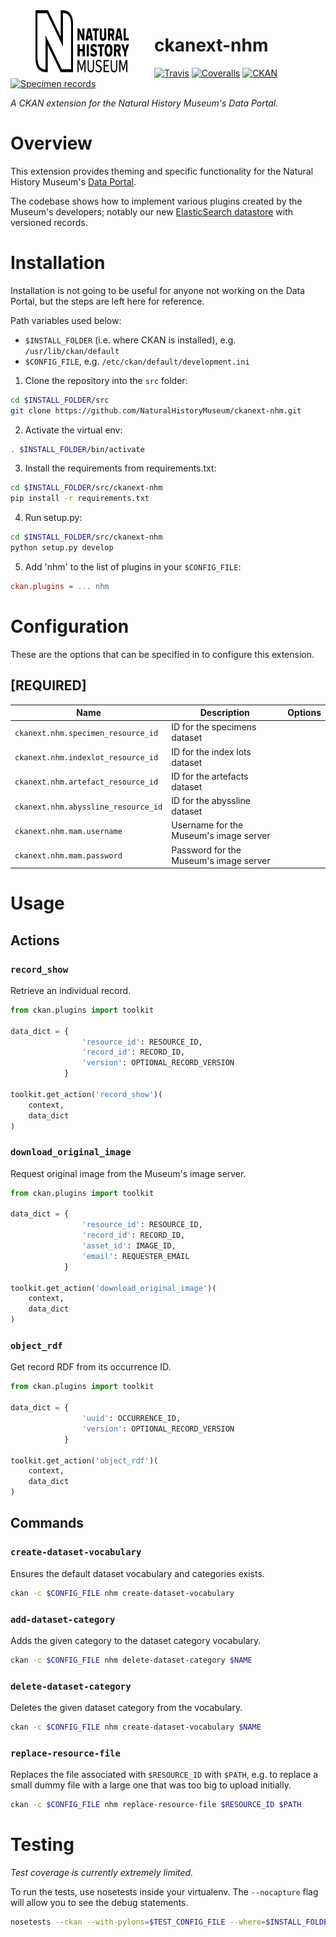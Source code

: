 <img src=".github/nhm-logo.svg" align="left" width="150px" height="100px" hspace="40"/>

# ckanext-nhm

[![Travis](https://img.shields.io/travis/NaturalHistoryMuseum/ckanext-nhm/master.svg?style=flat-square)](https://travis-ci.org/NaturalHistoryMuseum/ckanext-nhm)
[![Coveralls](https://img.shields.io/coveralls/github/NaturalHistoryMuseum/ckanext-nhm/master.svg?style=flat-square)](https://coveralls.io/github/NaturalHistoryMuseum/ckanext-nhm)
[![CKAN](https://img.shields.io/badge/ckan-2.9.0a-orange.svg?style=flat-square)](https://github.com/ckan/ckan)
[![Specimen records](https://img.shields.io/badge/dynamic/json.svg?color=brightgreen&label=specimens&query=%24.result.total&suffix=%20records&url=https%3A%2F%2Fdata.nhm.ac.uk%2Fapi%2F3%2Faction%2Fdatastore_search%3Fresource_id%3D05ff2255-c38a-40c9-b657-4ccb55ab2feb&style=flat-square)](https://data.nhm.ac.uk/dataset/collection-specimens/resource/05ff2255-c38a-40c9-b657-4ccb55ab2feb)

_A CKAN extension for the Natural History Museum's Data Portal._


# Overview

This extension provides theming and specific functionality for the Natural History Museum's [Data Portal](https://data.nhm.ac.uk).

The codebase shows how to implement various plugins created by the Museum's developers; notably our new [ElasticSearch datastore](https://github.com/NaturalHistoryMuseum/ckanext-versioned-datastore) with versioned records.


# Installation

Installation is not going to be useful for anyone not working on the Data Portal, but the steps are left here for reference.

Path variables used below:
- `$INSTALL_FOLDER` (i.e. where CKAN is installed), e.g. `/usr/lib/ckan/default`
- `$CONFIG_FILE`, e.g. `/etc/ckan/default/development.ini`

1. Clone the repository into the `src` folder:

  ```bash
  cd $INSTALL_FOLDER/src
  git clone https://github.com/NaturalHistoryMuseum/ckanext-nhm.git
  ```

2. Activate the virtual env:

  ```bash
  . $INSTALL_FOLDER/bin/activate
  ```

3. Install the requirements from requirements.txt:

  ```bash
  cd $INSTALL_FOLDER/src/ckanext-nhm
  pip install -r requirements.txt
  ```

4. Run setup.py:

  ```bash
  cd $INSTALL_FOLDER/src/ckanext-nhm
  python setup.py develop
  ```

5. Add 'nhm' to the list of plugins in your `$CONFIG_FILE`:

  ```ini
  ckan.plugins = ... nhm
  ```

# Configuration

These are the options that can be specified in to configure this extension.

## **[REQUIRED]**

Name|Description|Options
--|--|--
`ckanext.nhm.specimen_resource_id`|ID for the specimens dataset|
`ckanext.nhm.indexlot_resource_id`|ID for the index lots dataset|
`ckanext.nhm.artefact_resource_id`|ID for the artefacts dataset|
`ckanext.nhm.abyssline_resource_id`|ID for the abyssline dataset|
`ckanext.nhm.mam.username`|Username for the Museum's image server|
`ckanext.nhm.mam.password`|Password for the Museum's image server|


# Usage

## Actions

### `record_show`
Retrieve an individual record.

```python
from ckan.plugins import toolkit

data_dict = {
                'resource_id': RESOURCE_ID,
                'record_id': RECORD_ID,
                'version': OPTIONAL_RECORD_VERSION
            }

toolkit.get_action('record_show')(
    context,
    data_dict
)
```

### `download_original_image`
Request original image from the Museum's image server.

```python
from ckan.plugins import toolkit

data_dict = {
                'resource_id': RESOURCE_ID,
                'record_id': RECORD_ID,
                'asset_id': IMAGE_ID,
                'email': REQUESTER_EMAIL
            }

toolkit.get_action('download_original_image')(
    context,
    data_dict
)
```

### `object_rdf`
Get record RDF from its occurrence ID.

```python
from ckan.plugins import toolkit

data_dict = {
                'uuid': OCCURRENCE_ID,
                'version': OPTIONAL_RECORD_VERSION
            }

toolkit.get_action('object_rdf')(
    context,
    data_dict
)
```

## Commands

### `create-dataset-vocabulary`
Ensures the default dataset vocabulary and categories exists.

```bash
ckan -c $CONFIG_FILE nhm create-dataset-vocabulary
```

### `add-dataset-category`
Adds the given category to the dataset category vocabulary.

```bash
ckan -c $CONFIG_FILE nhm delete-dataset-category $NAME
```

### `delete-dataset-category`
Deletes the given dataset category from the vocabulary.

```bash
ckan -c $CONFIG_FILE nhm create-dataset-vocabulary $NAME
```

### `replace-resource-file`
Replaces the file associated with `$RESOURCE_ID` with `$PATH`, e.g. to replace a small dummy file
with a large one that was too big to upload initially.

```bash
ckan -c $CONFIG_FILE nhm replace-resource-file $RESOURCE_ID $PATH
```


# Testing

_Test coverage is currently extremely limited._

To run the tests, use nosetests inside your virtualenv. The `--nocapture` flag will allow you to see the debug statements.
```bash
nosetests --ckan --with-pylons=$TEST_CONFIG_FILE --where=$INSTALL_FOLDER/src/ckanext-nhm --nologcapture --nocapture
```
